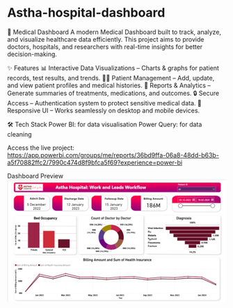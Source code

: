# Astha-hospital-dashboard
🏥 Medical Dashboard
A modern Medical Dashboard built to track, analyze, and visualize healthcare data efficiently.
This project aims to provide doctors, hospitals, and researchers with real-time insights for better decision-making.

✨ Features
📊 Interactive Data Visualizations – Charts & graphs for patient records, test results, and trends.
👨‍⚕️ Patient Management – Add, update, and view patient profiles and medical histories.
🧾 Reports & Analytics – Generate summaries of treatments, medications, and outcomes.
🔒 Secure Access – Authentication system to protect sensitive medical data.
📱 Responsive UI – Works seamlessly on desktop and mobile devices.

🛠️ Tech Stack
Power BI: for data visualisation
Power Query: for data cleaning

Access the live project: https://app.powerbi.com/groups/me/reports/36bd9ffa-06a8-48dd-b63b-a5f70882ffc2/7990c474d8f9bfca5f69?experience=power-bi

Dashboard Preview
![Dashboard Preview](https://github.com/Yogita2409/Astha-hospital-dashboard/blob/master/dashboard.png) 
